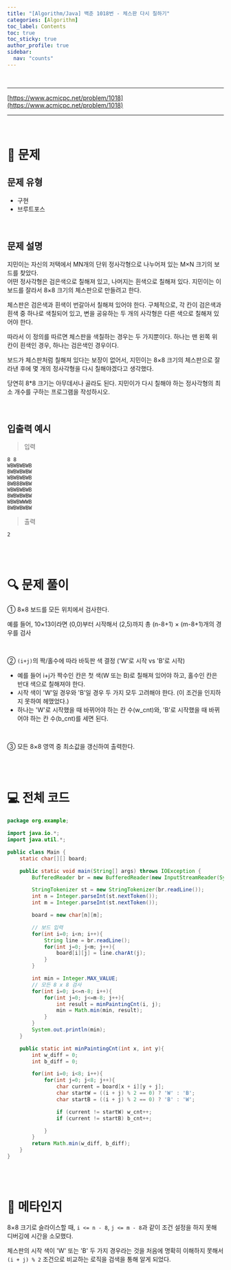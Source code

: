 ```yaml
---
title: "[Algorithm/Java] 백준 1018번 - 체스판 다시 칠하기"
categories: [Algorithm]
toc_label: Contents
toc: true
toc_sticky: true
author_profile: true
sidebar:
  nav: "counts"
---
```


<br>

---

[https://www.acmicpc.net/problem/1018](https://www.acmicpc.net/problem/1018)

---

<br>

# 📌 문제

## 문제 유형

- 구현
- 브루트포스

<br>

## 문제 설명

지민이는 자신의 저택에서 MN개의 단위 정사각형으로 나누어져 있는 M×N 크기의 보드를 찾았다.<br>
어떤 정사각형은 검은색으로 칠해져 있고, 나머지는 흰색으로 칠해져 있다. 지민이는 이 보드를 잘라서 8×8 크기의 체스판으로 만들려고 한다.

체스판은 검은색과 흰색이 번갈아서 칠해져 있어야 한다. 구체적으로, 각 칸이 검은색과 흰색 중 하나로 색칠되어 있고, 변을 공유하는 두 개의 사각형은 다른 색으로 칠해져 있어야 한다.

따라서 이 정의를 따르면 체스판을 색칠하는 경우는 두 가지뿐이다. 하나는 맨 왼쪽 위 칸이 흰색인 경우, 하나는 검은색인 경우이다.

보드가 체스판처럼 칠해져 있다는 보장이 없어서, 지민이는 8×8 크기의 체스판으로 잘라낸 후에 몇 개의 정사각형을 다시 칠해야겠다고 생각했다.

당연히 8\*8 크기는 아무데서나 골라도 된다. 지민이가 다시 칠해야 하는 정사각형의 최소 개수를 구하는 프로그램을 작성하시오.

<br>

## 입출력 예시

> 입력

```
8 8
WBWBWBWB
BWBWBWBW
WBWBWBWB
BWBBBWBW
WBWBWBWB
BWBWBWBW
WBWBWWWB
BWBWBWBW
```

> 출력

```
2
```

<br><br>

# 🔍 문제 풀이

① 8×8 보드를 모든 위치에서 검사한다.

예를 들어, 10×13이라면 (0,0)부터 시작해서 (2,5)까지 총 (n-8+1) × (m-8+1)개의 경우를 검사

<br>

② `(i+j)`의 짝/홀수에 따라 바둑판 색 결정 ('W'로 시작 vs 'B'로 시작)

- 예를 들어 i+j가 짝수인 칸은 첫 색(W 또는 B)로 칠해져 있어야 하고, 홀수인 칸은 반대 색으로 칠해져야 한다.
- 시작 색이 'W'일 경우와 'B'일 경우 두 가지 모두 고려해야 한다. (이 조건을 인지하지 못하여 헤맸었다.)
- 하나는 'W'로 시작했을 때 바뀌어야 하는 칸 수(w_cnt)와, 'B'로 시작했을 때 바뀌어야 하는 칸 수(b_cnt)를 세면 된다.

<br>

③ 모든 8×8 영역 중 최소값을 갱신하여 출력한다.

<br><br>

# 💻 전체 코드

```java
package org.example;

import java.io.*;
import java.util.*;

public class Main {
    static char[][] board;

    public static void main(String[] args) throws IOException {
        BufferedReader br = new BufferedReader(new InputStreamReader(System.in));

        StringTokenizer st = new StringTokenizer(br.readLine());
        int n = Integer.parseInt(st.nextToken());
        int m = Integer.parseInt(st.nextToken());

        board = new char[n][m];

        // 보드 입력
        for(int i=0; i<n; i++){
            String line = br.readLine();
            for(int j=0; j<m; j++){
                board[i][j] = line.charAt(j);
            }
        }

        int min = Integer.MAX_VALUE;
        // 모든 8 x 8 검사
        for(int i=0; i<=n-8; i++){
            for(int j=0; j<=m-8; j++){
                int result = minPaintingCnt(i, j);
                min = Math.min(min, result);
            }
        }
        System.out.println(min);
    }

    public static int minPaintingCnt(int x, int y){
        int w_diff = 0;
        int b_diff = 0;

        for(int i=0; i<8; i++){
            for(int j=0; j<8; j++){
                char current = board[x + i][y + j];
                char startW = ((i + j) % 2 == 0) ? 'W' : 'B';
                char startB = ((i + j) % 2 == 0) ? 'B' : 'W';

                if (current != startW) w_cnt++;
                if (current != startB) b_cnt++;

            }
        }
        return Math.min(w_diff, b_diff);
    }
}
```

<br><br>

# 💭 메타인지

8×8 크기로 슬라이스할 때, `i <= n - 8`, `j <= m - 8`과 같이 조건 설정을 하지 못해 디버깅에 시간을 소모했다.

체스판의 시작 색이 'W' 또는 'B' 두 가지 경우라는 것을 처음에 명확히 이해하지 못해서 `(i + j) % 2` 조건으로 비교하는 로직을 검색을 통해 알게 되었다.

<br>
